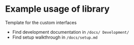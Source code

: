 # Example usage of library

Template for the custom interfaces

- Find development documentation in `/docs/ Development/`
- Find setup walkthrough in `/docs/setup.md`
